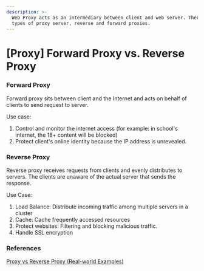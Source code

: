 ```yaml
---
description: >-
  Web Proxy acts as an intermediary between client and web server. There're two
  types of proxy server, reverse and forward proxies.
---
```


# \[Proxy] Forward Proxy vs. Reverse Proxy

### Forward Proxy

Forward proxy sits between client and the Internet and acts on behalf of clients to send request to server.

Use case:&#x20;

1. Control and monitor the internet access (for example: in school's internet, the 18+ content will be blocked)
2. Protect client's online identity because the IP address is unrevealed.

### Reverse Proxy

Reverse proxy receives requests from clients and evenly distributes to servers. The clients are unaware of the actual server that sends the response.

Use Case:&#x20;

1. Load Balance: Distribute incoming traffic among multiple servers in a cluster&#x20;
2. Cache: Cache frequently accessed resources
3. Protect websites: Filtering and blocking malicious traffic.
4. Handle SSL encryption



### References

[Proxy vs Reverse Proxy (Real-world Examples)](https://www.youtube.com/watch?v=4NB0NDtOwIQ)
